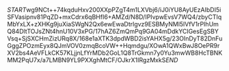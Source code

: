 $START$wg9NCt++74kqduHxv200XXpPZgT4m1LXVbj6/iJ0iYU8AyUEzAIbDI5iSFVasipnv81PqZD+mxCdrx6qBHfI6+AMZd/N8D/IPIvpwEvsV7WQ4/zbyCTIqMbYxLX+zXHKg9juXiaSWgN2Qx6ewEwaDtrlgvz9ESBMyNMl5lVfV1rPIhUmQ84DltTOJsZNt4hnU10V3xPG/17hAZ6ZmQmPq9GA04mDdkYCIGesEgSBYVsq+SjSXCHmZizURq8X/168e1aXTK3dpdWBD2isYAHX5g/23OInDyT82DnFuGggZPOzmEyx8QJmVOV0zmqBcoVW++Hqmdgu/XOwA1QWxBwJ8OePR9rXV2bs4AeVFLkCK57KLjjnLfYrMDb2GoL1Q8TrGkmn7y0Yu3mwWB8HcTBNKMM2PqU7x/a7LMBN9YL9PXXghMtCF/OJkrX1IRgzMxkS$END$